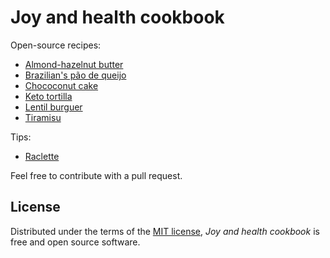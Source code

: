 # Joy and health cookbook

Open-source recipes:

- [Almond-hazelnut butter](docs/almond_hazelnut_butter.md)
- [Brazilian's pão de queijo](docs/pao_de_queijo.md)
- [Chococonut cake](docs/chococonut_cake.md)
- [Keto tortilla](docs/keto_tortilla.md)
- [Lentil burguer](docs/lentil_burguer.md)
- [Tiramisu](docs/tiramisu.md)

Tips:

- [Raclette](docs/tips/raclette.md)

Feel free to contribute with a pull request.

## License

Distributed under the terms of the [MIT license][license],
_Joy and health cookbook_ is free and open source software.

[license]: https://github.com/staticdev/joy-and-health-cookbook/blob/main/LICENSE
